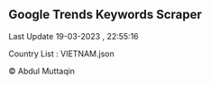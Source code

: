 

## Google Trends Keywords Scraper 
 
Last Update 19-03-2023 , 22:55:16

Country List :
VIETNAM.json



© Abdul Muttaqin 
